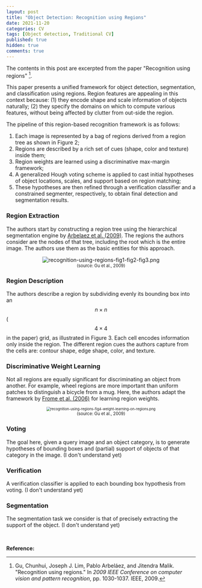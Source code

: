 ```yaml
---
layout: post
title: "Object Detection: Recognition using Regions"
date: 2021-11-20
categories: CV
tags: [Object detection, Traditional CV]
published: true
hidden: true
comments: true
---
```


The contents in this post are excerpted from the paper "Recognition using regions" [^1].

This paper presents a unified framework for object detection, segmentation, and classification using regions. Region features are appealing in this context because: (1) they encode shape and scale information of objects naturally; (2) they specify the domains on which to compute various features, without being affected by clutter from out-side the region.

The pipeline of this region-based recognition framework is as follows: 

1. Each image is represented by a bag of regions derived from a region tree as shown in Figure 2;
2. Regions are described by a rich set of cues (shape, color and texture) inside them;
3. Region weights are learned using a discriminative max-margin framework;
4. A generalized Hough voting scheme is applied to cast initial hypotheses of object locations, scales, and support based on region matching;
5. These hypotheses are then refined through a verification classifier and a constrained segmenter, respectively, to obtain final detection and segmentation results.

### Region Extraction

The authors start by constructing a region tree using the hierarchical segmentation engine by [Arbelaez et al. (2009)](https://ieeexplore.ieee.org/abstract/document/5206707/). The regions the authors consider are the nodes of that tree, including the root which is the entire image. The authors use them as the basic entities for this approach.

<div align='center'>
<img src="../../../images/object-detection/posts/2021-11-20-object-detection-recognition-using-regions/recognition-using-regions-fig1-fig2-fig3.png" alt="recognition-using-regions-fig1-fig2-fig3.png" style="zoom:100%;" />
<figcaption style="font-size: 80%;"> (source: Gu et al., 2009) </figcaption>
</div>

### Region Description

The authors describe a region by subdividing evenly its bounding box into an $$ n \times n $$ ($$ 4 \times 4 $$ in the paper) grid, as illustrated in Figure 3. Each cell encodes information only inside the region. The different region cues the authors capture from the cells are: contour shape, edge shape, color, and texture.

### Discriminative Weight Learning

Not all regions are equally significant for discriminating an object from another. For example, wheel regions are more important than uniform patches to distinguish a bicycle from a mug. Here, the authors adapt the framework by [Frome et al. (2006)](https://proceedings.neurips.cc/paper/2006/hash/9f8684e630c4c30cad7b1f0935cd62ab-Abstract.html) for learning region weights.

<div align='center'>
<img src="../../../images/object-detection/posts/2021-11-20-object-detection-recognition-using-regions/recognition-using-regions-fig4-weight-learning-on-regions.png" alt="recognition-using-regions-fig4-weight-learning-on-regions.png" style="zoom: 66%;" />
<figcaption style="font-size: 80%;"> (source: Gu et al., 2009) </figcaption>
</div>

### Voting

The goal here, given a query image and an object category, is to generate hypotheses of bounding boxes and (partial) support of objects of that category in the image. (I don't understand yet)

### Verification

A verification classifier is applied to each bounding box hypothesis from voting. (I don't understand yet)

### Segmentation

The segmentation task we consider is that of precisely extracting the support of the object. (I don't understand yet)

<br>

**Reference:**

[^1]: Gu, Chunhui, Joseph J. Lim, Pablo Arbeláez, and Jitendra Malik. "Recognition using regions." In *2009 IEEE Conference on computer vision and pattern recognition*, pp. 1030-1037. IEEE, 2009.
